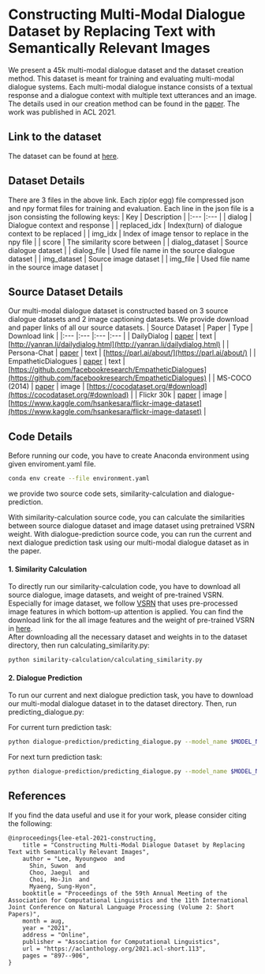# Constructing Multi-Modal Dialogue Dataset by Replacing Text with Semantically Relevant Images

We present a 45k multi-modal dialogue dataset and the dataset creation method. This dataset is meant for training and evaluating multi-modal dialogue systems. Each multi-modal dialogue instance consists of a textual response and a dialogue context with multiple text utterances and an image. The details used in our creation method can be found in the [paper](TBD). The work was published in ACL 2021.

## Link to the dataset

The dataset can be found at [here](https://drive.google.com/drive/folders/12-Zz4MJTASJVlbncpSWvBVqLDe5_m5QU?usp=sharing).

## Dataset Details

There are 3 files in the above link. Each zip(or egg) file compressed json and npy format files for training and evaluation.
Each line in the json file is a json consisting the following keys:
| Key | Description |
|:--- |:---         |
| dialog  | Dialogue context and response |
| replaced_idx | Index(turn) of dialogue context to be replaced |
| img_idx | Index of image tensor to replace in the npy file |
| score | The similarity score between |
| dialog_dataset | Source dialogue dataset |
| dialog_file | Used file name in the source dialogue dataset |
| img_dataset | Source image dataset |
| img_file | Used file name in the source image dataset |

## Source Dataset Details

Our multi-modal dialogue dataset is constructed based on 3 source dialogue datasets and 2 image captioning datasets.
We provide download and paper links of all our source datasets.
| Source Dataset | Paper | Type | Download link |
|:---            |:---   |:---  |:---           |
| DailyDialog | [paper](https://www.aclweb.org/anthology/I17-1099/)  | text | [http://yanran.li/dailydialog.html](http://yanran.li/dailydialog.html) |
| Persona-Chat | [paper](https://www.aclweb.org/anthology/P18-1205/) | text | [https://parl.ai/about/](https://parl.ai/about/) |
| EmpatheticDialogues | [paper](https://www.aclweb.org/anthology/P19-1534/) | text | [https://github.com/facebookresearch/EmpatheticDialogues](https://github.com/facebookresearch/EmpatheticDialogues) |
| MS-COCO (2014) | [paper](https://link.springer.com/chapter/10.1007/978-3-319-10602-1_48) | image | [https://cocodataset.org/#download](https://cocodataset.org/#download) |
| Flickr 30k | [paper](https://openaccess.thecvf.com/content_iccv_2015/html/Plummer_Flickr30k_Entities_Collecting_ICCV_2015_paper.html) | image | [https://www.kaggle.com/hsankesara/flickr-image-dataset](https://www.kaggle.com/hsankesara/flickr-image-dataset) |


## Code Details 

Before running our code, you have to create Anaconda environment using given enviroment.yaml file.

```bash
conda env create --file environment.yaml
```

we provide two source code sets, similarity-calculation and dialogue-prediction.

With similarity-calculation source code, you can calculate the similarities between source dialogue dataset and image dataset using pretrained VSRN weight.
With dialogue-prediction source code, you can run the current and next dialogue prediction task using our multi-modal dialogue dataset as in the paper.

#### 1. Similarity Calculation
To directly run our similarity-calculation code, you have to download all source dialogue, image datasets, and weight of pre-trained VSRN. Especially for image dataset, we follow [VSRN](https://github.com/KunpengLi1994/VSRN) that uses pre-processed image features in which bottom-up attention is applied. You can find the download link for the all image features and the weight of pre-trained VSRN in [here](https://github.com/KunpengLi1994/VSRN).   
After downloading all the necessary dataset and weights in to the dataset directory, then run calculating_similarity.py:

```bash
python similarity-calculation/calculating_similarity.py
```

#### 2. Dialogue Prediction
To run our current and next dialogue prediction task, you have to download our multi-modal dialogue dataset in to the dataset directory. Then, run predicting_dialogue.py:

For current turn prediction task:
```bash
python dialogue-prediction/predicting_dialogue.py --model_name $MODEL_NAME --gpu_id $GPU_ID --task current
```

For next turn prediction task:
```bash
python dialogue-prediction/predicting_dialogue.py --model_name $MODEL_NAME --gpu_id $GPU_ID --task next
```

## References
If you find the data useful and use it for your work, please consider citing the following:

```
@inproceedings{lee-etal-2021-constructing,
    title = "Constructing Multi-Modal Dialogue Dataset by Replacing Text with Semantically Relevant Images",
    author = "Lee, Nyoungwoo  and
      Shin, Suwon  and
      Choo, Jaegul  and
      Choi, Ho-Jin  and
      Myaeng, Sung-Hyon",
    booktitle = "Proceedings of the 59th Annual Meeting of the Association for Computational Linguistics and the 11th International Joint Conference on Natural Language Processing (Volume 2: Short Papers)",
    month = aug,
    year = "2021",
    address = "Online",
    publisher = "Association for Computational Linguistics",
    url = "https://aclanthology.org/2021.acl-short.113",
    pages = "897--906",
}
```
